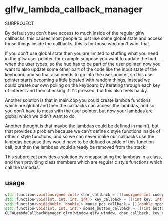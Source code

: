# glfw_lambda_callback_manager
SUBPROJECT

By default you don't have access to much inside of the regular glfw callbacks, this causes most people to just use some global state and access those things inside the callbacks, this is for those who don't want that.

If you don't use global state then you are limited to stuffing what you need in the glfw user pointer, for example suppose you want to update the hud when the user types, so the hud has to be part of the user pointer, now you want to also update some other part of the code like the input state of the keyboard, and so that also needs to go into the user pointer, so this user pointer starts becoming a little bloated with random things, instead we could create our own polling on the keyboard by iterating through each key of interest and then checking if it's pressed, but this also feels hacky. 

Another solution is that in main.cpp you could create lambda functions which are global and then the callbacks can access the lambdas, and so you don't have to mess with the user pointer, but now your lambdas are global which we didn't want to do.

Another thought is that maybe the lambdas could be defined in main(), but that provides a problem because we can't define c style functions inside of other c style functions, and so we can never make our callbacks use the lambdas because they would have to be defined outside of this function call, but then the lambdas would already be removed from the stack.

This subproject provides a solution by encapsulating the lambdas in a class, and then providing class members which are regular c style functions which call the lambdas.

## usage
```cpp
std::function<void(unsigned int)> char_callback = [](unsigned int codepoint) {};
std::function<void(int, int, int, int)> key_callback = [](int key, int scancode, int action, int mods) {};
std::function<void(double, double)> mouse_pos_callback = [](double xpos, double ypos) {};
std::function<void(int, int, int)> mouse_button_callback = [](int button, int action, int mods) {};
GLFWLambdaCallbackManager glcm(window.glfw_window, char_callback, key_callback, mouse_pos_callback, mouse_button_callback);
```
